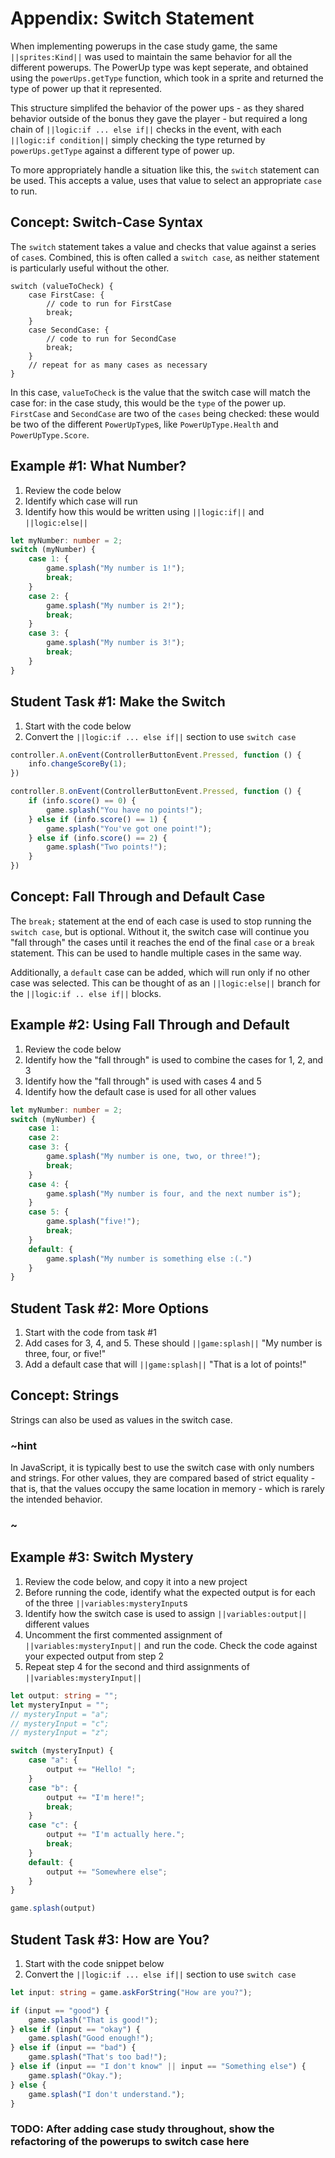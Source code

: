 # Appendix: Switch Statement

When implementing powerups in the case study game, the same ``||sprites:Kind||`` was used to maintain the same behavior for all the different powerups. The PowerUp type was kept seperate, and obtained using the ``powerUps.getType`` function, which took in a sprite and returned the type of power up that it represented.

This structure simplifed the behavior of the power ups - as they shared behavior outside of the bonus they gave the player - but required a long chain of ``||logic:if ... else if||`` checks in the event, with each ``||logic:if condition||`` simply checking the type returned by ``powerUps.getType`` against a different type of power up.

To more appropriately handle a situation like this, the ``switch`` statement can be used. This accepts a value, uses that value to select an appropriate ``case`` to run.

## Concept: Switch-Case Syntax

The ``switch`` statement takes a value and checks that value against a series of ``case``s. Combined, this is often called a ``switch case``, as neither statement is particularly useful without the other.

```typescript-ignore
switch (valueToCheck) {
    case FirstCase: {
        // code to run for FirstCase
        break;
    }
    case SecondCase: {
        // code to run for SecondCase
        break;
    }
    // repeat for as many cases as necessary
}
```

In this case, ``valueToCheck`` is the value that the switch case will match the case for: in the case study, this would be the ``type`` of the power up. ``FirstCase`` and ``SecondCase`` are two of the ``cases`` being checked: these would be two of the different ``PowerUpType``s, like ``PowerUpType.Health`` and ``PowerUpType.Score``. 

## Example #1: What Number?

1. Review the code below
2. Identify which case will run
3. Identify how this would be written using ``||logic:if||`` and ``||logic:else||``

```typescript
let myNumber: number = 2;
switch (myNumber) {
    case 1: {
        game.splash("My number is 1!");
        break;
    }
    case 2: {
        game.splash("My number is 2!");
        break;
    }
    case 3: {
        game.splash("My number is 3!");
        break;
    }
}
```

## Student Task #1: Make the Switch

1. Start with the code below
2. Convert the ``||logic:if ... else if||`` section to use ``switch case``

```typescript
controller.A.onEvent(ControllerButtonEvent.Pressed, function () {
    info.changeScoreBy(1);
})

controller.B.onEvent(ControllerButtonEvent.Pressed, function () {
    if (info.score() == 0) {
        game.splash("You have no points!");
    } else if (info.score() == 1) {
        game.splash("You've got one point!");
    } else if (info.score() == 2) {
        game.splash("Two points!");
    }
})
```

## Concept: Fall Through and Default Case

The ``break;`` statement at the end of each case is used to stop running the ``switch case``, but is optional. Without it, the switch case will continue you "fall through" the cases until it reaches the end of the final ``case`` or a ``break`` statement. This can be used to handle multiple cases in the same way.

Additionally, a ``default`` case can be added, which will run only if no other case was selected. This can be thought of as an ``||logic:else||`` branch for the ``||logic:if .. else if||`` blocks.

## Example #2: Using Fall Through and Default

1. Review the code below
2. Identify how the "fall through" is used to combine the cases for 1, 2, and 3
3. Identify how the "fall through" is used with cases 4 and 5
4. Identify how the default case is used for all other values

```typescript
let myNumber: number = 2;
switch (myNumber) {
    case 1:
    case 2:
    case 3: {
        game.splash("My number is one, two, or three!");
        break;
    }
    case 4: {
        game.splash("My number is four, and the next number is");
    }
    case 5: {
        game.splash("five!");
        break;
    }
    default: {
        game.splash("My number is something else :(.")
    }
}
```

## Student Task #2: More Options

1. Start with the code from task #1
2. Add cases for 3, 4, and 5. These should ``||game:splash||`` "My number is three, four, or five!"
3. Add a default case that will ``||game:splash||`` "That is a lot of points!"

## Concept: Strings

Strings can also be used as values in the switch case.

### ~hint

In JavaScript, it is typically best to use the switch case with only numbers and strings. For other values, they are compared based of strict equality - that is, that the values occupy the same location in memory - which is rarely the intended behavior.

### ~

## Example #3: Switch Mystery

1. Review the code below, and copy it into a new project
2. Before running the code, identify what the expected output is for each of the three ``||variables:mysteryInput``s
3. Identify how the switch case is used to assign ``||variables:output||`` different values
4. Uncomment the first commented assignment of ``||variables:mysteryInput||`` and run the code. Check the code against your expected output from step 2
5. Repeat step 4 for the second and third assignments of ``||variables:mysteryInput||``

```typescript
let output: string = "";
let mysteryInput = "";
// mysteryInput = "a";
// mysteryInput = "c";
// mysteryInput = "z";

switch (mysteryInput) {
    case "a": {
        output += "Hello! ";
    }
    case "b": {
        output += "I'm here!";
        break;
    }
    case "c": {
        output += "I'm actually here.";
        break;
    }
    default: {
        output += "Somewhere else";
    }
}

game.splash(output)
```

## Student Task #3: How are You?

1. Start with the code snippet below
2. Convert the ``||logic:if ... else if||`` section to use ``switch case``

```typescript
let input: string = game.askForString("How are you?");

if (input == "good") {
    game.splash("That is good!");
} else if (input == "okay") {
    game.splash("Good enough!");
} else if (input == "bad") {
    game.splash("That's too bad!");
} else if (input == "I don't know" || input == "Something else") {
    game.splash("Okay.");
} else {
    game.splash("I don't understand.");
}
```

### TODO: After adding case study throughout, show the refactoring of the powerups to switch case here